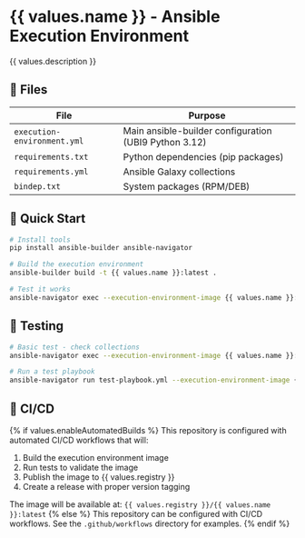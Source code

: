 # {{ values.name }} - Ansible Execution Environment

{{ values.description }}

## 📁 Files

| File | Purpose |
|------|---------|
| `execution-environment.yml` | Main ansible-builder configuration (UBI9 Python 3.12) |
| `requirements.txt` | Python dependencies (pip packages) |
| `requirements.yml` | Ansible Galaxy collections |
| `bindep.txt` | System packages (RPM/DEB) |

## 🚀 Quick Start

```bash
# Install tools
pip install ansible-builder ansible-navigator

# Build the execution environment
ansible-builder build -t {{ values.name }}:latest .

# Test it works
ansible-navigator exec --execution-environment-image {{ values.name }}:latest -- ansible --version
```

## 🧪 Testing

```bash
# Basic test - check collections
ansible-navigator exec --execution-environment-image {{ values.name }}:latest -- ansible-galaxy collection list

# Run a test playbook
ansible-navigator run test-playbook.yml --execution-environment-image {{ values.name }}:latest
```

## 🔄 CI/CD

{% if values.enableAutomatedBuilds %}
This repository is configured with automated CI/CD workflows that will:

1. Build the execution environment image
2. Run tests to validate the image
3. Publish the image to {{ values.registry }}
4. Create a release with proper version tagging

The image will be available at: `{{ values.registry }}/{{ values.name }}:latest`
{% else %}
This repository can be configured with CI/CD workflows. See the `.github/workflows` directory for examples.
{% endif %}
